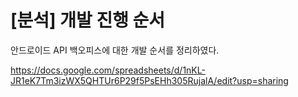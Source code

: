 # [분석] 개발 진행 순서

안드로이드 API 백오피스에 대한 개발 순서를 정리하였다.

https://docs.google.com/spreadsheets/d/1nKL-JR1eK7Tm3izWX5QHTUr6P29f5PsEHh305RujalA/edit?usp=sharing